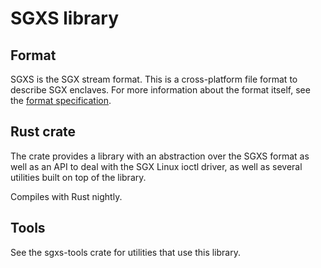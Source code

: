 # SGXS library

## Format

SGXS is the SGX stream format. This is a cross-platform file format to describe 
SGX enclaves. For more information about the format itself, see the [format 
specification](../doc/SGXS.md).

## Rust crate

The crate provides a library with an abstraction over the SGXS format as well
as an API to deal with the SGX Linux ioctl driver, as well as several utilities
built on top of the library.

Compiles with Rust nightly.

## Tools

See the sgxs-tools crate for utilities that use this library.
